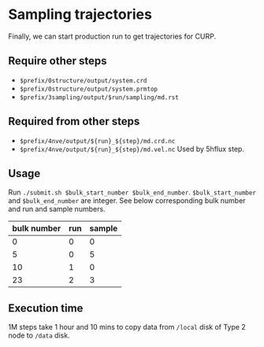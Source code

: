 # Sampling trajectories

Finally, we can start production run to get trajectories for CURP.

## Require other steps

- `$prefix/0structure/output/system.crd`
- `$prefix/0structure/output/system.prmtop`
- `$prefix/3sampling/output/$run/sampling/md.rst`

## Required from other steps

- `$prefix/4nve/output/${run}_${step}/md.crd.nc`
- `$prefix/4nve/output/${run}_${step}/md.vel.nc`
  Used by 5hflux step.

## Usage

Run `./submit.sh $bulk_start_number $bulk_end_number`. `$bulk_start_number` and `$bulk_end_number` are integer. See below corresponding bulk number and run and sample numbers.

|bulk number|run|sample|
|--|--|--|
|0 |0 |0 |
|5 |0 |5 |
|10|1 |0 |
|23|2 |3 |

## Execution time

1M steps take 1 hour and 10 mins to copy data from `/local` disk of Type 2 node to `/data` disk.
